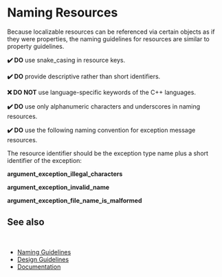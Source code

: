 # Naming Resources

Because localizable resources can be referenced via certain objects as if they were properties, the naming guidelines for resources are similar to property guidelines.

**✔️ DO** use snake_casing in resource keys.

**✔️ DO** provide descriptive rather than short identifiers.

**❌ DO NOT** use language-specific keywords of the C++ languages.

**✔️ DO** use only alphanumeric characters and underscores in naming resources.

**✔️ DO** use the following naming convention for exception message resources.

The resource identifier should be the exception type name plus a short identifier of the exception:

**argument_exception_illegal_characters**

**argument_exception_invalid_name**

**argument_exception_file_name_is_malformed**

## See also
​
* [Naming Guidelines](/docs/documentation/design_guidelines/Naming%20Guidelines)
* [Design Guidelines](/docs/documentation/design_guidelines)
* [Documentation](/docs/documentation)
